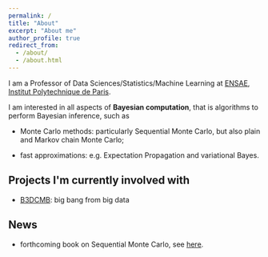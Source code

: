 ```yaml
---
permalink: /
title: "About"
excerpt: "About me"
author_profile: true
redirect_from: 
  - /about/
  - /about.html
---
```


I am a Professor of Data Sciences/Statistics/Machine Learning at
[ENSAE](https://www.ensae.fr/en/), [Institut Polytechnique de
Paris](https://www.ip-paris.fr/en).

I am interested in all aspects of **Bayesian computation**, that is
algorithms to perform Bayesian inference, such as 

* Monte Carlo methods: particularly Sequential Monte Carlo, but also plain and
  Markov chain Monte Carlo;

* fast approximations: e.g. Expectation Propagation and variational Bayes.

## Projects I'm currently involved with 

* [B3DCMB](http://b3dcmb.in2p3.fr/): big bang from big data

## News

* forthcoming book on Sequential Monte Carlo, see [here](/books/).
